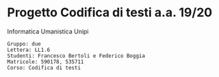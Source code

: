# Progetto Codifica di testi a.a. 19/20
Informatica Umanistica Unipi

    Gruppo: due
    Lettera: LL1.6
    Studenti: Francesco Bertoli e Federico Boggia
    Matricole: 590178, 535711
    Corso: Codifica di testi
